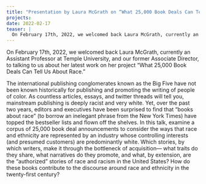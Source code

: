 ```yaml
---
title: "Presentation by Laura McGrath on “What 25,000 Book Deals Can Tell Us About Race”"
projects:
date: 2022-02-17
teaser: |
  On February 17th, 2022, we welcomed back Laura McGrath, currently an Assistant Professor at Temple University, and our former Associate Director, to talking to us about her latest work on her project “What 25,000 Book Deals Can Tell Us About Race.”
---
```


On February 17th, 2022, we welcomed back Laura McGrath, currently an Assistant Professor at Temple University, and our former Associate Director, to talking to us about her latest work on her project “What 25,000 Book Deals Can Tell Us About Race.”
  
The international publishing conglomerates known as the Big Five have not been known historically for publishing and promoting the writing of people of color. As countless articles, essays, and twitter threads will tell you, mainstream publishing is deeply racist and very white. Yet, over the past two years, editors and executives have been surprised to find that “books about race” (to borrow an inelegant phrase from the New York Times) have topped the bestseller lists and flown off the shelves. In this talk, examine a corpus of 25,000 book deal announcements to consider the ways that race and ethnicity are represented by an industry whose controlling interests (and presumed customers) are predominantly white. Which stories, by which writers, make it through the bottleneck of acquisition— what traits do they share, what narratives do they promote, and what, by extension, are the “authorized” stories of race and racism in the United States? How do these books contribute to the discourse around race and ethnicity in the twenty-first century?
